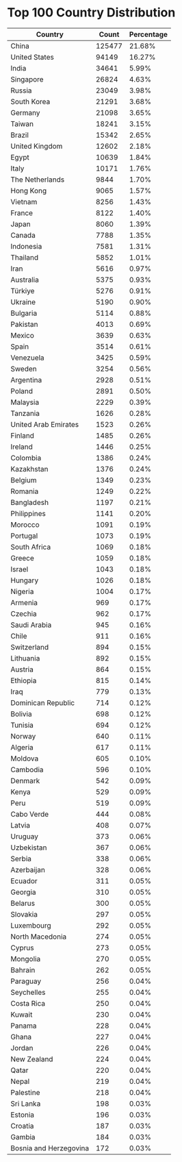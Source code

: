 # Top 100 Country Distribution
| Country | Count | Percentage |
|----|----|----|
| China | 125477 | 21.68% |
| United States | 94149 | 16.27% |
| India | 34641 | 5.99% |
| Singapore | 26824 | 4.63% |
| Russia | 23049 | 3.98% |
| South Korea | 21291 | 3.68% |
| Germany | 21098 | 3.65% |
| Taiwan | 18241 | 3.15% |
| Brazil | 15342 | 2.65% |
| United Kingdom | 12602 | 2.18% |
| Egypt | 10639 | 1.84% |
| Italy | 10171 | 1.76% |
| The Netherlands | 9844 | 1.70% |
| Hong Kong | 9065 | 1.57% |
| Vietnam | 8256 | 1.43% |
| France | 8122 | 1.40% |
| Japan | 8060 | 1.39% |
| Canada | 7788 | 1.35% |
| Indonesia | 7581 | 1.31% |
| Thailand | 5852 | 1.01% |
| Iran | 5616 | 0.97% |
| Australia | 5375 | 0.93% |
| Türkiye | 5276 | 0.91% |
| Ukraine | 5190 | 0.90% |
| Bulgaria | 5114 | 0.88% |
| Pakistan | 4013 | 0.69% |
| Mexico | 3639 | 0.63% |
| Spain | 3514 | 0.61% |
| Venezuela | 3425 | 0.59% |
| Sweden | 3254 | 0.56% |
| Argentina | 2928 | 0.51% |
| Poland | 2891 | 0.50% |
| Malaysia | 2229 | 0.39% |
| Tanzania | 1626 | 0.28% |
| United Arab Emirates | 1523 | 0.26% |
| Finland | 1485 | 0.26% |
| Ireland | 1446 | 0.25% |
| Colombia | 1386 | 0.24% |
| Kazakhstan | 1376 | 0.24% |
| Belgium | 1349 | 0.23% |
| Romania | 1249 | 0.22% |
| Bangladesh | 1197 | 0.21% |
| Philippines | 1141 | 0.20% |
| Morocco | 1091 | 0.19% |
| Portugal | 1073 | 0.19% |
| South Africa | 1069 | 0.18% |
| Greece | 1059 | 0.18% |
| Israel | 1043 | 0.18% |
| Hungary | 1026 | 0.18% |
| Nigeria | 1004 | 0.17% |
| Armenia | 969 | 0.17% |
| Czechia | 962 | 0.17% |
| Saudi Arabia | 945 | 0.16% |
| Chile | 911 | 0.16% |
| Switzerland | 894 | 0.15% |
| Lithuania | 892 | 0.15% |
| Austria | 864 | 0.15% |
| Ethiopia | 815 | 0.14% |
| Iraq | 779 | 0.13% |
| Dominican Republic | 714 | 0.12% |
| Bolivia | 698 | 0.12% |
| Tunisia | 694 | 0.12% |
| Norway | 640 | 0.11% |
| Algeria | 617 | 0.11% |
| Moldova | 605 | 0.10% |
| Cambodia | 596 | 0.10% |
| Denmark | 542 | 0.09% |
| Kenya | 529 | 0.09% |
| Peru | 519 | 0.09% |
| Cabo Verde | 444 | 0.08% |
| Latvia | 408 | 0.07% |
| Uruguay | 373 | 0.06% |
| Uzbekistan | 367 | 0.06% |
| Serbia | 338 | 0.06% |
| Azerbaijan | 328 | 0.06% |
| Ecuador | 311 | 0.05% |
| Georgia | 310 | 0.05% |
| Belarus | 300 | 0.05% |
| Slovakia | 297 | 0.05% |
| Luxembourg | 292 | 0.05% |
| North Macedonia | 274 | 0.05% |
| Cyprus | 273 | 0.05% |
| Mongolia | 270 | 0.05% |
| Bahrain | 262 | 0.05% |
| Paraguay | 256 | 0.04% |
| Seychelles | 255 | 0.04% |
| Costa Rica | 250 | 0.04% |
| Kuwait | 230 | 0.04% |
| Panama | 228 | 0.04% |
| Ghana | 227 | 0.04% |
| Jordan | 226 | 0.04% |
| New Zealand | 224 | 0.04% |
| Qatar | 220 | 0.04% |
| Nepal | 219 | 0.04% |
| Palestine | 218 | 0.04% |
| Sri Lanka | 198 | 0.03% |
| Estonia | 196 | 0.03% |
| Croatia | 187 | 0.03% |
| Gambia | 184 | 0.03% |
| Bosnia and Herzegovina | 172 | 0.03% |
